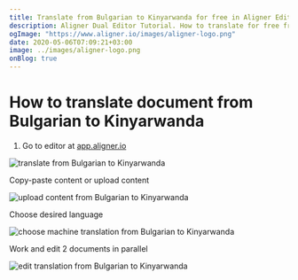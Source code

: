 ```yaml
---
title: Translate from Bulgarian to Kinyarwanda for free in Aligner Editor
description: Aligner Dual Editor Tutorial. How to translate for free from Bulgarian to Kinyarwanda. Aligner is multilingual document management platform. 
ogImage: "https://www.aligner.io/images/aligner-logo.png"
date: 2020-05-06T07:09:21+03:00
image: ../images/aligner-logo.png
onBlog: true
---
```


# How to translate document from Bulgarian to Kinyarwanda

1. Go to editor at [app.aligner.io](https://app.aligner.io "Aligner App web page")

![translate from Bulgarian to Kinyarwanda](../aligner-blank-editor.png "translate from Bulgarian to Kinyarwanda")

Copy-paste content or upload content

![upload content from Bulgarian to Kinyarwanda](../aligner-uploaded-document.png "upload content from Bulgarian to Kinyarwanda")

Choose desired language

![choose machine translation from Bulgarian to Kinyarwanda](../aligner-language-dropdown.png "choose machine translation from Bulgarian to Kinyarwanda")

Work and edit 2 documents in parallel

![edit translation from Bulgarian to Kinyarwanda](../aligner-double-sitded-editor.png "edit translation from Bulgarian to Kinyarwanda")

